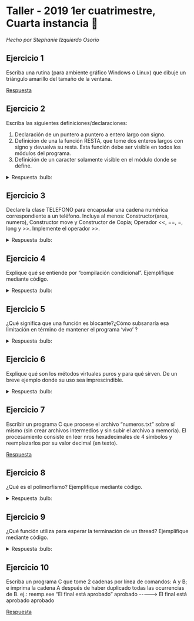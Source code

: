 # Taller - 2019 1er cuatrimestre, Cuarta instancia :dart:

_Hecho por Stephanie Izquierdo Osorio_

## Ejercicio 1

Escriba una rutina (para ambiente gráfico Windows o Linux) que dibuje un triángulo
amarillo del tamaño de la ventana.

[Respuesta](Ej-1.cpp)

## Ejercicio 2

Escriba las siguientes definiciones/declaraciones:

1. Declaración de un puntero a puntero a entero largo con signo.
2. Definición de una la función RESTA, que tome dos enteros largos con signo y devuelva
su resta. Esta función debe ser visible en todos los módulos del programa.
3. Definición de un caracter solamente visible en el módulo donde se define.

<details>
<summary> Respuesta :bulb:</b></summary>

---
1. ` long int* *d`
2. ` long int resta(long int numero1, long int numero2);`
3. `static char c = 'a'`
---

</details>


## Ejercicio 3

Declare la clase TELEFONO para encapsular una cadena numérica correspondiente a un
teléfono. Incluya al menos: Constructor(area, numero), Constructor move y Constructor de
Copia; Operador <<, ==, =, long y >>. Implemente el operador >>.

<details>
<summary> Respuesta :bulb:</b></summary>

---
```C
class Telefono{
    private:
        str numero;
    public:
        Telefono(size_t area, size_t numero);

        Telefono(const Telefono& otro); //constructor copia
        Telefono(const Telefono&& otro); //constructor move

        Telefono& operator=(const Telefono& tel);

        bool operator==(const Telefono& tel);

        operator long()const;

        std::ostream operator<<(std::ostream output, const Telefono& tel);
        std::istream operator>>(std::istream input, Telefono& tel){
            input>>tel.numero;
            return input;
        }
}
```
---

</details>


## Ejercicio 4

Explique qué se entiende por “compilación condicional”. Ejemplifique mediante código.

<details>
<summary> Respuesta :bulb:</b></summary>

---
Una compilacion condicional es cuano si hay un alias definido entonces se compila cierto codigo, sino otro. Es como un if pero a nivel de codigo. Sirve mucho para cortar las inclusiones de bibliotecas.

ejemplo simple:

```c
##ifndef PI
#define  PI 3.14
#endif
```
Entonces si no esta definido PI, lo define, si ya esta definido no hace nada.
---

</details>


## Ejercicio 5

¿Qué significa que una función es blocante?¿Cómo subsanaría esa limitación en término de
mantener el programa ‘vivo’ ?

<details>
<summary> Respuesta :bulb:</b></summary>

---
Cuando una funcion es bloqueante, significa que no se puede hacer otra cosa hasta obtener lo que retorne la funcion. Entonces para subsanar esto se usan hilos de forma tal que un hilo se quede esperando el retorno de la funcion y otro hilo continue haciendo otras cosas.
---

</details>


## Ejercicio 6

Explique qué son los métodos virtuales puros y para qué sirven. De un breve ejemplo
donde su uso sea imprescindible.

<details>
<summary> Respuesta :bulb:</b></summary>

---
chan, ni idea. **TEFI A INVESTIGAR!!**
---

</details>


## Ejercicio 7

Escribir un programa C que procese el archivo “numeros.txt” sobre sí mismo (sin crear
archivos intermedios y sin subir el archivo a memoria). El procesamiento consiste en leer nros
hexadecimales de 4 símbolos y reemplazarlos por su valor decimal (en texto).

[Respuesta](Ej-7.c)


## Ejercicio 8

¿Qué es el polimorfismo? Ejemplifique mediante código.

<details>
<summary> Respuesta :bulb:</b></summary>

---
El polimorfismo es uno de los pilares de la programacion orientada a objetos. El polimorfismo es el hecho de poder adaptarse/cambiar segun la problematica. Por ejemplo podemos tener la clase cocinero y la funcion cocinar, pero que segun la especialidad cocine cosas distintas. Si es pastelero que cocinar devuelva "cake", si es panadero devuelva "Bread", etc. Entonces segun las distintas especialidades cocinar se comporta distinto.
---

</details>


## Ejercicio 9

¿Qué función utiliza para esperar la terminación de un thread? Ejemplifique mediante
código.

<details>
<summary> Respuesta :bulb:</b></summary>

---
is_dead es un metodo de la clase Thread, es booleana entonces si is_dead se puede hacer join y asi se termina el thread.
---

</details>


## Ejercicio 10

Escriba un programa C que tome 2 cadenas por línea de comandos: A y B; e imprima la
cadena A después de haber duplicado todas las ocurrencias de B.
ej.: reemp.exe “El final está aprobado” aprobado -----> El final está aprobado aprobado

[Respuesta](Ej-10.c)
